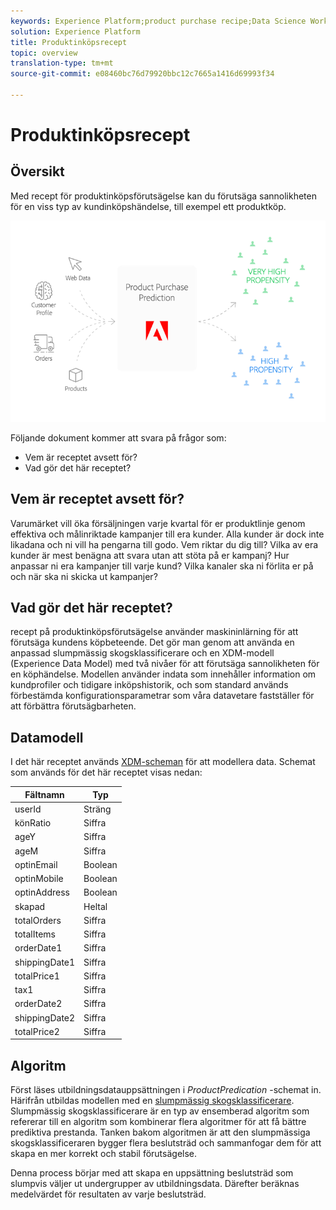 ```yaml
---
keywords: Experience Platform;product purchase recipe;Data Science Workspace;popular topics
solution: Experience Platform
title: Produktinköpsrecept
topic: overview
translation-type: tm+mt
source-git-commit: e08460bc76d79920bbc12c7665a1416d69993f34

---
```



# Produktinköpsrecept

## Översikt

Med recept för produktinköpsförutsägelse kan du förutsäga sannolikheten för en viss typ av kundinköpshändelse, till exempel ett produktköp.

![](../images/pre-built-recipes/ppp_bigpicture.png)

Följande dokument kommer att svara på frågor som:
* Vem är receptet avsett för?
* Vad gör det här receptet?

## Vem är receptet avsett för?

Varumärket vill öka försäljningen varje kvartal för er produktlinje genom effektiva och målinriktade kampanjer till era kunder. Alla kunder är dock inte likadana och ni vill ha pengarna till godo. Vem riktar du dig till? Vilka av era kunder är mest benägna att svara utan att stöta på er kampanj? Hur anpassar ni era kampanjer till varje kund? Vilka kanaler ska ni förlita er på och när ska ni skicka ut kampanjer?

## Vad gör det här receptet?

recept på produktinköpsförutsägelse använder maskininlärning för att förutsäga kundens köpbeteende. Det gör man genom att använda en anpassad slumpmässig skogsklassificerare och en XDM-modell (Experience Data Model) med två nivåer för att förutsäga sannolikheten för en köphändelse. Modellen använder indata som innehåller information om kundprofiler och tidigare inköpshistorik, och som standard används förbestämda konfigurationsparametrar som våra datavetare fastställer för att förbättra förutsägbarheten.

## Datamodell

I det här receptet används [XDM-scheman](../../xdm/home.md) för att modellera data. Schemat som används för det här receptet visas nedan:

| Fältnamn | Typ |
--- | ---
| userId | Sträng |
| könRatio | Siffra |
| ageY | Siffra |
| ageM | Siffra |
| optinEmail | Boolean |
| optinMobile | Boolean |
| optinAddress | Boolean |
| skapad | Heltal |
| totalOrders | Siffra |
| totalItems | Siffra |
| orderDate1 | Siffra |
| shippingDate1 | Siffra |
| totalPrice1 | Siffra |
| tax1 | Siffra |
| orderDate2 | Siffra |
| shippingDate2 | Siffra |
| totalPrice2 | Siffra |


## Algoritm

Först läses utbildningsdatauppsättningen i *ProductPredication* -schemat in. Härifrån utbildas modellen med en [slumpmässig skogsklassificerare](https://scikit-learn.org/stable/modules/generated/sklearn.ensemble.RandomForestClassifier.html). Slumpmässig skogsklassificerare är en typ av ensemberad algoritm som refererar till en algoritm som kombinerar flera algoritmer för att få bättre prediktiva prestanda. Tanken bakom algoritmen är att den slumpmässiga skogsklassificeraren bygger flera beslutsträd och sammanfogar dem för att skapa en mer korrekt och stabil förutsägelse.

Denna process börjar med att skapa en uppsättning beslutsträd som slumpvis väljer ut undergrupper av utbildningsdata. Därefter beräknas medelvärdet för resultaten av varje beslutsträd.